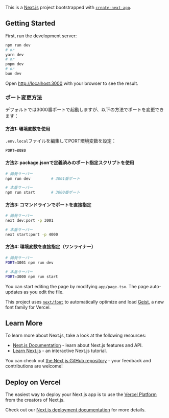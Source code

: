 This is a [Next.js](https://nextjs.org) project bootstrapped with [`create-next-app`](https://nextjs.org/docs/app/api-reference/cli/create-next-app).

## Getting Started

First, run the development server:

```bash
npm run dev
# or
yarn dev
# or
pnpm dev
# or
bun dev
```

Open [http://localhost:3000](http://localhost:3000) with your browser to see the result.

### ポート変更方法

デフォルトでは3000番ポートで起動しますが、以下の方法でポートを変更できます：

#### 方法1: 環境変数を使用

`.env.local`ファイルを編集してPORT環境変数を設定：

```
PORT=8080
```

#### 方法2: package.jsonで定義済みのポート指定スクリプトを使用

```bash
# 開発サーバー
npm run dev         # 3001番ポート

# 本番サーバー
npm run start       # 3000番ポート
```

#### 方法3: コマンドラインでポートを直接指定

```bash
# 開発サーバー
next dev:port -p 3001

# 本番サーバー
next start:port -p 4000
```

#### 方法4: 環境変数を直接指定（ワンライナー）

```bash
# 開発サーバー
PORT=3001 npm run dev

# 本番サーバー
PORT=3000 npm run start
```

You can start editing the page by modifying `app/page.tsx`. The page auto-updates as you edit the file.

This project uses [`next/font`](https://nextjs.org/docs/app/building-your-application/optimizing/fonts) to automatically optimize and load [Geist](https://vercel.com/font), a new font family for Vercel.

## Learn More

To learn more about Next.js, take a look at the following resources:

- [Next.js Documentation](https://nextjs.org/docs) - learn about Next.js features and API.
- [Learn Next.js](https://nextjs.org/learn) - an interactive Next.js tutorial.

You can check out [the Next.js GitHub repository](https://github.com/vercel/next.js) - your feedback and contributions are welcome!

## Deploy on Vercel

The easiest way to deploy your Next.js app is to use the [Vercel Platform](https://vercel.com/new?utm_medium=default-template&filter=next.js&utm_source=create-next-app&utm_campaign=create-next-app-readme) from the creators of Next.js.

Check out our [Next.js deployment documentation](https://nextjs.org/docs/app/building-your-application/deploying) for more details.
